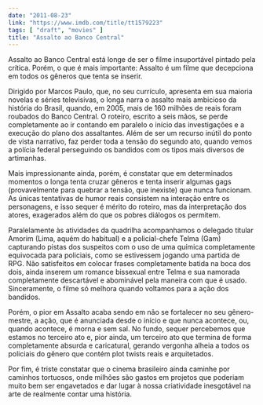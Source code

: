 ```yaml
---
date: "2011-08-23"
link: "https://www.imdb.com/title/tt1579223"
tags: [ "draft", "movies" ]
title: "Assalto ao Banco Central"
---
```

Assalto ao Banco Central está longe de ser o filme insuportável pintado pela crítica. Porém, o que é mais importante: Assalto é um filme que decepciona em todos os gêneros que tenta se inserir.

Dirigido por Marcos Paulo, que, no seu currículo, apresenta em sua maioria novelas e séries televisivas, o longa narra o assalto mais ambicioso da história do Brasil, quando, em 2005, mais de 160 milhões de reais foram roubados do Banco Central. O roteiro, escrito a seis mãos, se perde completamente ao ir contando em paralelo o início das investigações e a execução do plano dos assaltantes. Além de ser um recurso inútil do ponto de vista narrativo, faz perder toda a tensão do segundo ato, quando vemos a polícia federal perseguindo os bandidos com os tipos mais diversos de artimanhas.

Mais impressionante ainda, porém, é constatar que em determinados momentos o longa tenta cruzar gêneros e tenta inserir algumas gags (provavelmente para quebrar a tensão, que inexiste) que nunca funcionam. As únicas tentativas de humor reais consistem na interação entre os personagens, e isso sequer é mérito do roteiro, mas da interpretação dos atores, exagerados além do que os pobres diálogos os permitem.

Paralelamente às atividades da quadrilha acompanhamos o delegado titular Amorim (Lima, aquém do habitual) e a policial-chefe Telma (Gam) capturando pistas dos suspeitos com o uso de uma química completamente equivocada para policiais, como se estivessem jogando uma partida de RPG. Não satisfeitos em colocar frases completamente batida na boca dos dois, ainda inserem um romance bissexual entre Telma e sua namorada completamente descartável e abominável pela maneira com que é usado. Sinceramente, o filme só melhora quando voltamos para a ação dos bandidos.

Porém, o pior em Assalto acaba sendo em não se fortalecer no seu gênero-mestre, a ação, que é anunciada desde o início e que nunca acontece, ou, quando acontece, é morna e sem sal. No fundo, sequer percebemos que estamos no terceiro ato e, pior ainda, um terceiro ato que termina de forma completamente absurda e caricatural, gerando vergonha alheia a todos os policiais do gênero que contém plot twists reais e arquitetados.

Por fim, é triste constatar que o cinema brasileiro ainda caminhe por caminhos tortuosos, onde milhões são gastos em projetos que poderiam muito bem ser engavetados e dar lugar à nossa criatividade inesgotável na arte de realmente contar uma história.


